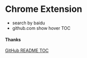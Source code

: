 Chrome Extension
=

- search by baidu
- github.com show hover TOC

#### Thanks

[GitHub README TOC](https://chrome.google.com/webstore/detail/jpalpfpdnoplgiinicplkabhpoffcjgi)
